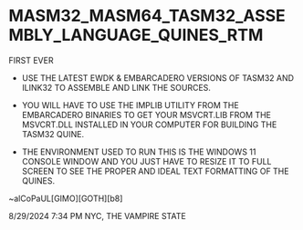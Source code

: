 # MASM32_MASM64_TASM32_ASSEMBLY_LANGUAGE_QUINES_RTM
FIRST EVER

- USE THE LATEST EWDK & EMBARCADERO VERSIONS OF TASM32 AND ILINK32 TO ASSEMBLE AND LINK THE SOURCES.

- YOU WILL HAVE TO USE THE IMPLIB UTILITY FROM THE EMBARCADERO BINARIES TO GET YOUR MSVCRT.LIB FROM THE MSVCRT.DLL INSTALLED IN YOUR COMPUTER FOR BUILDING THE TASM32 QUINE.

- THE ENVIRONMENT USED TO RUN THIS IS THE WINDOWS 11 CONSOLE WINDOW AND YOU JUST HAVE TO RESIZE IT TO FULL SCREEN TO SEE THE PROPER AND IDEAL TEXT FORMATTING OF THE QUINES.

~alCoPaUL[GIMO][GOTH][b8]

8/29/2024 7:34 PM 
NYC, THE VAMPIRE STATE
